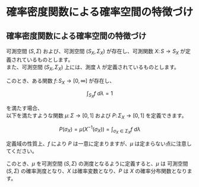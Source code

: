# 確率密度関数による確率空間の特徴づけ

## 確率密度関数による確率空間の特徴づけ

可測空間 $(S, \Sigma)$ および、可測空間 $(S_{X}, \Sigma_{X})$ が存在し、可測関数 $X \colon S \rightarrow S_{X}$ が定義されているものとします。  
また、可測空間 $(S_{X}, \Sigma_{X})$ 上には、測度 $\lambda$ が定義されているものとします。   

このとき、ある関数 $f \colon S_{X} \rightarrow [0, \infty]$ が存在し、

$$
\displaystyle{\int_{S_{X}} f\ d\lambda} = 1
$$

を満たす場合、  
以下を満たすような関数 $\mu \colon \Sigma \rightarrow [0, 1]$ および $P \colon \Sigma_{X} \rightarrow [0, 1]$ を定義できます。  

$$
P(\sigma_{X}) = \mu(X^{-1}(\sigma_{X})) = \displaystyle{\int_{\sigma_{X}\in \Sigma_{X}} f\ d\lambda}
$$

定義域の性質上、$f$ により $P$ は一意に定まりますが、$\mu$ は定まらない点に注意してください。

このとき、$\mu$ を可測空間 $(S, \Sigma)$ の測度となるように定義すると、$\mu$ は 可測空間 $(S, \Sigma)$ の確率測度となり、$X$ は確率変数となり、$P$ は $X$ の確率分布関数となります。

